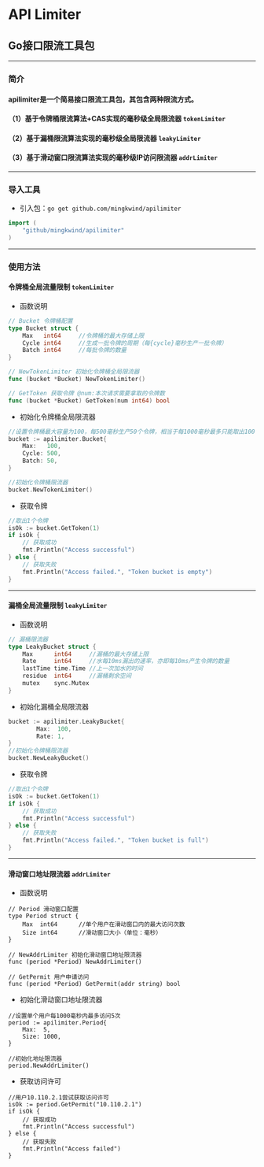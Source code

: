 # API Limiter

## Go接口限流工具包

***

### 简介

#### apilimiter是一个简易接口限流工具包，其包含两种限流方式。

#### （1）基于令牌桶限流算法+CAS实现的毫秒级全局限流器 `tokenLimiter`

#### （2）基于漏桶限流算法实现的毫秒级全局限流器 `leakyLimiter`

#### （3）基于滑动窗口限流算法实现的毫秒级IP访问限流器 `addrLimiter`

***

### 导入工具

* 引入包：`go get github.com/mingkwind/apilimiter`

```go
import (
    "github/mingkwind/apilimiter"
)
```

***

### 使用方法

#### 令牌桶全局流量限制 `tokenLimiter`

* 函数说明

```go
// Bucket 令牌桶配置
type Bucket struct {
    Max   int64 	//令牌桶的最大存储上限
    Cycle int64 	//生成一批令牌的周期（每{cycle}毫秒生产一批令牌）
    Batch int64 	//每批令牌的数量
}

// NewTokenLimiter 初始化令牌桶全局限流器
func (bucket *Bucket) NewTokenLimiter()

// GetToken 获取令牌 @num:本次请求需要拿取的令牌数
func (bucket *Bucket) GetToken(num int64) bool 
```

* 初始化令牌桶全局限流器

```go
//设置令牌桶最大容量为100，每500毫秒生产50个令牌，相当于每1000毫秒最多只能取出100个令牌
bucket := apilimiter.Bucket{
    Max:   100,
    Cycle: 500,
    Batch: 50,
}

//初始化令牌桶限流器
bucket.NewTokenLimiter()
```

* 获取令牌

```go
//取出1个令牌
isOk := bucket.GetToken(1)
if isOk {
    // 获取成功
    fmt.Println("Access successful")
} else {
    // 获取失败 
    fmt.Println("Access failed.", "Token bucket is empty")
}
```

***

#### 漏桶全局流量限制 `leakyLimiter`

- 函数说明

```go
// 漏桶限流器
type LeakyBucket struct {
	Max      int64     //漏桶的最大存储上限
	Rate     int64     //水每10ms漏出的速率，亦即每10ms产生令牌的数量
	lastTime time.Time //上一次加水的时间
	residue  int64     //漏桶剩余空间
	mutex    sync.Mutex
}
```

- 初始化漏桶全局限流器

```go
bucket := apilimiter.LeakyBucket{
		Max:  100,
		Rate: 1,
}
//初始化令牌桶限流器
bucket.NewLeakyBucket()
```

- 获取令牌

```go
//取出1个令牌
isOk := bucket.GetToken(1)
if isOk {
    // 获取成功
    fmt.Println("Access successful")
} else {
    // 获取失败 
    fmt.Println("Access failed.", "Token bucket is full")
}
```

***

#### 滑动窗口地址限流器 `addrLimiter`

* 函数说明

```
// Period 滑动窗口配置
type Period struct {
    Max  int64 		//单个用户在滑动窗口内的最大访问次数
    Size int64 		//滑动窗口大小（单位：毫秒）
}

// NewAddrLimiter 初始化滑动窗口地址限流器
func (period *Period) NewAddrLimiter()

// GetPermit 用户申请访问
func (period *Period) GetPermit(addr string) bool
```

* 初始化滑动窗口地址限流器

```
//设置单个用户每1000毫秒内最多访问5次
period := apilimiter.Period{
    Max:  5,
    Size: 1000,
}

//初始化地址限流器
period.NewAddrLimiter()
```

* 获取访问许可

```
//用户10.110.2.1尝试获取访问许可
isOk := period.GetPermit("10.110.2.1")
if isOk {
    // 获取成功
    fmt.Println("Access successful")
} else {
    // 获取失败 
    fmt.Println("Access failed")
}
```